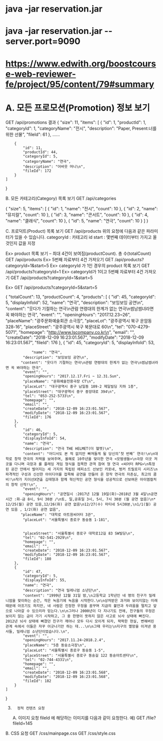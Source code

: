 # java -jar reservation.jar

# java -jar reservation.jar --server.port=9090

# https://www.edwith.org/boostcourse-web-reviewer-fe/project/95/content/79#summary

# A. 모든 프로모션(Promotion) 정보 보기

GET /api/promotions
결과
{
"size": 11,
"items": [
{
"id": 1,
"productId": 1,
"categoryId": 1,
"categoryName": "전시",
"description": "Paper, Present:너를 위한 선물",
"fileId": 61
},
......

        {
        	"id": 11,
        	"productId": 44,
        	"categoryId": 5,
        	"categoryName": "연극",
        	"description": "어바웃 머니\n",
        	"fileId": 172
        }
    ]

}

B. 모든 카테고리(Category) 목록 보기
GET /api/categories

{
"size": 5,
"items": [
{
"id": 1,
"name": "전시",
"count": 10
},
{
"id": 2,
"name": "뮤지컬",
"count": 10
},
{
"id": 3,
"name": "콘서트",
"count": 10
},
{
"id": 4,
"name": "클래식",
"count": 10
},
{
"id": 5,
"name": "연극",
"count": 10
}
]
}

C. 프로덕트(Product) 목록 보기
GET /api/products
위의 요청에 다음과 같은 파라미터가 있을 수 있습니다.
categoryId : 카테고리 id
start : 몇번째 데이터부터 가지고 올 것인지 값을 지정

Ex> product 목록 보기 – 최대 4건이 보여짐(productCount). 총 수(totalCount)
GET /api/products
Ex> 5번째 자료부터 4건 가져오기
GET /api/products?categoryId=1&start=5
Ex> categoryId 가 1인 경우의 product 목록 보기
GET /api/products?categoryId=1
Ex> categoryId가 1이고 5번째 자료부터 4건 가져오기
GET /api/products?categoryId=1&start=5

Ex> GET /api/products?categoryId=5&start=5

{
"totalCount": 13,
"productCount": 4,
"products": [
{
"id": 45,
"categoryId": 5,
"displayInfoId": 52,
"name": "연극",
"description": "보잉보잉 공연\n",
"content": "웃다가 기절하는 연극\n관람 연령대의 한계가 없는 연극\n썸남썸녀라면 꼭 봐야하는 연극",
"event": "",
"openingHours": "2017.12.23~26",
"placeName": "광주문화예술회관 소극장",
"placeLot": "광주광역시 북구 운암동 328-16",
"placeStreet": "광주광역시 북구 북문대로 60\n",
"tel": "070-4279-5071",
"homepage": "http://www.lscompany.co.kr\n",
"email": "",
"createDate": "2018-12-09 16:23:01.567",
"modifyDate": "2018-12-09 16:23:01.567",
"fileId": 176
},
{
"id": 45,
"categoryId": 5,
"displayInfoId": 53,

             	"name": "연극",
        	"description": "보잉보잉 공연\n",
     	   "content": "웃다가 기절하는 연극\n관람 연령대의 한계가 없는 연극\n썸남썸녀라면 꼭 봐야하는 연극",
        	"event": "",
        	"openingHours": "2017.12.17.Fri ~ 12.31.Sun",
        	"placeName": "문화예술전용극장 CT\n",
        	"placeLot": "대구광역시 중구 남일동 109-2 제일빌딩 지하 1층",
    	    "placeStreet": "대구광역시 중구 중앙대로 394\n",
        	"tel": "053-252-5733\n",
        	"homepage": "",
        	"email": "",
        	"createDate": "2018-12-09 16:23:01.567",
        	"modifyDate": "2018-12-09 16:23:01.567",
        	"fileId": 176
    	},
    	{
        	"id": 46,
        	"categoryId": 5,
        	"displayInfoId": 54,
        	"name": "연극",
        	"description": "연극 THE HELMET(더 헬멧)\n",
        	"content": "어디서도 본 적 없지만 빠져들게 될 당신의‘첫 번째’ 연극!\n\n대학로 창작 연극의 저력을 보여주며, 올해로 10주년을 맞이한 연극 <모범생들>\n극장 이곳 저곳을 다니며 극장과 롤 플레잉 게임 형식을 접목한 관객 참여 형 연극 <씨어터 RPG>\n특정된 공간 안에서 벌어지는 세 가지의 독립된 에피소드 선보인 카포네, 벙커 트릴로지 시리즈\n파격적인 구성과 신선한 아이디어를 접목해 공연을 만들어 온 창작 연극의 자존심, 최고의 콤비!\n작가 지이선X연출 김태형과 함께 혁신적인 공연 형식을 성공적으로 선보여온 아이엠컬처의 창작 신작!\n",
        	"event": "",
        	"openingHours": "공연일시 :2017년 12월 19일(화)~2018년 3월 4일\n공연시간 :화-금 8시, 9시 30분 /\n토, 일,공휴일 3시, 5시, 7시 30분 (월 공연 없음)\n* 12/25(월) 공연 있음,12/26(화) 공연 없음\n12/27(수) 마티네 5시30분,\n1/1(월) 공연 있음 , 1/2(화) 공연 없음",
     	   "placeName": "대학로 아트원씨어터 3관",
        	"placeLot": "서울특별시 종로구 동숭동 1-181",


        	"placeStreet": "서울특별시 종로구 대학로12길 83 SW빌딩\n",
        	"tel": "02-541-2929\n",
        	"homepage": "",
        	"email": "",
        	"createDate": "2018-12-09 16:23:01.567",
        	"modifyDate": "2018-12-09 16:23:01.567",
        	"fileId": 180
    	},
    	{
        	"id": 47,
        	"categoryId": 5,
        	"displayInfoId": 55,
        	"name": "연극",
        	"description": "연극 밀레니엄 소년단\n",
        	"content": "1999년 12월 31일 밤,\n고등학교 1학년인 네 명의 친구가 밀레니엄을 맞이하는 순간, 작은 녹음기에 녹음을 시작한다.\n\n상처받은 과거와 보이지않는 미래 때문에 아프기도 하지만, 네 사람은 진정한 우정을 꿈꾸며 지금의 불안과 두려움을 떨치고 앞으로 나아갈 수 있으리라 믿는다.\n\n그러나 2000년이 다 지나기도 전에, 친구들의 우정은 보이지 않는 금이 가기 시작하고, 그 중 한명이 뜻하지 않은 사고로 뇌사 상태에 빠진다. 2012년 뇌사 상태에 빠졌던 친구가 깨어나 모두 다시 모이게 되자, 팍팍한 현실, 변해버린 관계 속에서 이들은 자꾸 어긋나기만 하는 데...\n\n그때 우리는\n지구의 멸망을 이겨낸 용사들, 밀레니엄 소년단이었습니다.\n",
        	"event": "",
        	"openingHours": "2017.11.24~2018.2.4",
        	"placeName": "5층 동숭소극장\n",
        	"placeLot": "서울특별시 종로구 동숭동 1-5",
        	"placeStreet": "서울특별시 종로구 동숭길 122 동숭아트센타\n",
        	"tel": "02-744-4331\n",
        	"homepage": "",
        	"email": "",
        	"createDate": "2018-12-09 16:23:01.568",
        	"modifyDate": "2018-12-09 16:23:01.568",
        	"fileId": 182
    	}
    ]

}

3.       정적 컨텐츠 요청
    A. 이미지 요청
    fileId 에 해당하는 이미지를 다음과 같이 요청한다.
    예)
    GET /file?fileId=145

B. CSS 요청
GET /css/mainpage.css
GET /css/style.css
